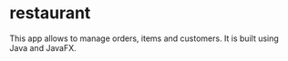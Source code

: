 # restaurant
This app allows to manage orders, items and customers. It is built using Java and JavaFX.
